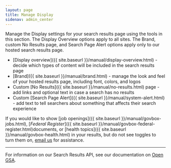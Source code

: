 ```yaml
---
layout: page
title: Manage Display
sidenav: admin_center
---
```


<i class="icon-desktop"></i> Manage the Display settings for your search results page using the tools in this section. The Display Overview options apply to all sites. The Brand, custom No Results page, and Search Page Alert options apply only to our hosted search results page.

* [Display overview]({{ site.baseurl }}/manual/display-overview.html) - decide which types of content will be included in the search results page
* [Brand]({{ site.baseurl }}/manual/brand.html) - manage the look and feel of your hosted results page, including font, colors, and logos
* Custom [No Results]({{ site.baseurl }}/manual/no-results.html) page - add links and optional text in case a search has no results
* Custom [Search Page Alert]({{ site.baseurl }}/manual/system-alert.html) - add text to tell searchers about something that affects their search experience

If you would like to show [job openings]({{ site.baseurl }}/manual/govbox-jobs.html), [*Federal Register*]({{ site.baseurl }}/manual/govbox-federal-register.html)documents, or [health topics]({{ site.baseurl }}/manual/govbox-health.html) in your results, but do not see toggles to turn them on, [email us](mailto:search@support.digitalgov.gov) for assistance.

---

For information on our Search Results API, see our documentation on [Open GSA](https://open.gsa.gov/api/searchgov-results/).